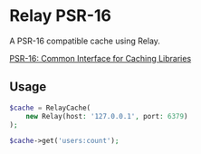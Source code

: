 # Relay PSR-16

A PSR-16 compatible cache using Relay.

[PSR-16: Common Interface for Caching Libraries](https://www.php-fig.org/psr/psr-16/)

## Usage

```php
$cache = RelayCache(
    new Relay(host: '127.0.0.1', port: 6379)
);

$cache->get('users:count');
```
